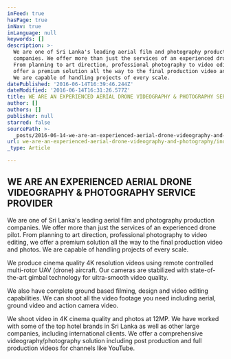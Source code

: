 ```yaml
---
inFeed: true
hasPage: true
inNav: true
inLanguage: null
keywords: []
description: >-
  We are one of Sri Lanka's leading aerial film and photography production
  companies. We offer more than just the services of an experienced drone pilot.
  From planning to art direction, professional photography to video editing, we
  offer a premium solution all the way to the final production video and photos.
  We are capable of handling projects of every scale. 
datePublished: '2016-06-14T16:39:46.244Z'
dateModified: '2016-06-14T16:31:26.577Z'
title: WE ARE AN EXPERIENCED AERIAL DRONE VIDEOGRAPHY & PHOTOGRAPHY SERVICE PROVIDER
author: []
authors: []
publisher: null
starred: false
sourcePath: >-
  _posts/2016-06-14-we-are-an-experienced-aerial-drone-videography-and-photography.md
url: we-are-an-experienced-aerial-drone-videography-and-photography/index.html
_type: Article

---
```

## WE ARE AN EXPERIENCED AERIAL DRONE VIDEOGRAPHY & PHOTOGRAPHY SERVICE PROVIDER

We are one of Sri Lanka's leading aerial film and photography production companies. We offer more than just the services of an experienced drone pilot. From planning to art direction, professional photography to video editing, we offer a premium solution all the way to the final production video and photos. We are capable of handling projects of every scale.

We produce cinema quality 4K resolution videos using remote controlled multi-rotor UAV (drone) aircraft. Our cameras are stabilized with state-of-the-art gimbal technology for ultra-smooth video quality.

We also have complete ground based filming, design and video editing capabilities. We can shoot all the video footage you need including aerial, ground video and action camera video.

We shoot video in 4K cinema quality and photos at 12MP. We have worked with some of the top hotel brands in Sri Lanka as well as other large companies, including international clients. We offer a comprehensive videography/photography solution including post production and full production videos for channels like YouTube.
